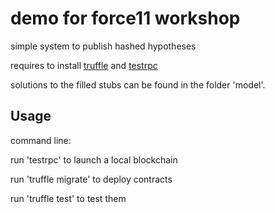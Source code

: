 # demo for force11 workshop
simple system to publish hashed hypotheses

requires to install [truffle](http://truffleframework.com/)
and [testrpc](https://github.com/ethereumjs/testrpc)

solutions to the filled stubs can be found in the folder 'model'.

## Usage

command line:

run 'testrpc' to launch a local blockchain

run 'truffle migrate' to deploy contracts

run 'truffle test' to test them

